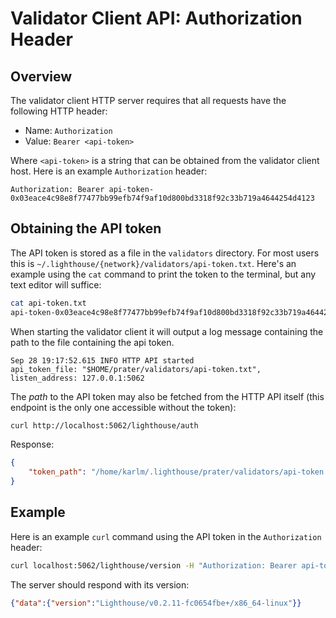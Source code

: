 # Validator Client API: Authorization Header

## Overview

The validator client HTTP server requires that all requests have the following
HTTP header:

- Name: `Authorization`
- Value: `Bearer <api-token>`

Where `<api-token>` is a string that can be obtained from the validator client
host. Here is an example `Authorization` header:

```text
Authorization: Bearer api-token-0x03eace4c98e8f77477bb99efb74f9af10d800bd3318f92c33b719a4644254d4123
```

## Obtaining the API token

The API token is stored as a file in the `validators` directory. For most users
this is `~/.lighthouse/{network}/validators/api-token.txt`. Here's an
example using the `cat` command to print the token to the terminal, but any
text editor will suffice:

```bash
cat api-token.txt
api-token-0x03eace4c98e8f77477bb99efb74f9af10d800bd3318f92c33b719a4644254d4123
```

When starting the validator client it will output a log message containing the path
to the file containing the api token.

```text
Sep 28 19:17:52.615 INFO HTTP API started                        api_token_file: "$HOME/prater/validators/api-token.txt", listen_address: 127.0.0.1:5062
```

The _path_ to the API token may also be fetched from the HTTP API itself (this endpoint is the only
one accessible without the token):

```bash
curl http://localhost:5062/lighthouse/auth
```

Response:

```json
{
    "token_path": "/home/karlm/.lighthouse/prater/validators/api-token.txt"
}
```

## Example

Here is an example `curl` command using the API token in the `Authorization` header:

```bash
curl localhost:5062/lighthouse/version -H "Authorization: Bearer api-token-0x03eace4c98e8f77477bb99efb74f9af10d800bd3318f92c33b719a4644254d4123"
```

The server should respond with its version:

```json
{"data":{"version":"Lighthouse/v0.2.11-fc0654fbe+/x86_64-linux"}}
```
